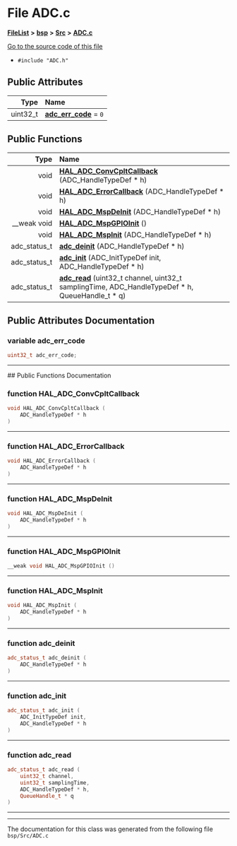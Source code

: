 

# File ADC.c



[**FileList**](files.md) **>** [**bsp**](dir_3c5459f7c179b79c90e2565474bb2856.md) **>** [**Src**](dir_160128b01eb7e6b2a554f83ab5d45f5a.md) **>** [**ADC.c**](_a_d_c_8c.md)

[Go to the source code of this file](_a_d_c_8c_source.md)



* `#include "ADC.h"`





















## Public Attributes

| Type | Name |
| ---: | :--- |
|  uint32\_t | [**adc\_err\_code**](#variable-adc_err_code)   = `0`<br> |
















## Public Functions

| Type | Name |
| ---: | :--- |
|  void | [**HAL\_ADC\_ConvCpltCallback**](#function-hal_adc_convcpltcallback) (ADC\_HandleTypeDef \* h) <br> |
|  void | [**HAL\_ADC\_ErrorCallback**](#function-hal_adc_errorcallback) (ADC\_HandleTypeDef \* h) <br> |
|  void | [**HAL\_ADC\_MspDeInit**](#function-hal_adc_mspdeinit) (ADC\_HandleTypeDef \* h) <br> |
|  \_\_weak void | [**HAL\_ADC\_MspGPIOInit**](#function-hal_adc_mspgpioinit) () <br> |
|  void | [**HAL\_ADC\_MspInit**](#function-hal_adc_mspinit) (ADC\_HandleTypeDef \* h) <br> |
|  adc\_status\_t | [**adc\_deinit**](#function-adc_deinit) (ADC\_HandleTypeDef \* h) <br> |
|  adc\_status\_t | [**adc\_init**](#function-adc_init) (ADC\_InitTypeDef init, ADC\_HandleTypeDef \* h) <br> |
|  adc\_status\_t | [**adc\_read**](#function-adc_read) (uint32\_t channel, uint32\_t samplingTime, ADC\_HandleTypeDef \* h, QueueHandle\_t \* q) <br> |




























## Public Attributes Documentation




### variable adc\_err\_code 

```C++
uint32_t adc_err_code;
```




<hr>
## Public Functions Documentation




### function HAL\_ADC\_ConvCpltCallback 

```C++
void HAL_ADC_ConvCpltCallback (
    ADC_HandleTypeDef * h
) 
```




<hr>



### function HAL\_ADC\_ErrorCallback 

```C++
void HAL_ADC_ErrorCallback (
    ADC_HandleTypeDef * h
) 
```




<hr>



### function HAL\_ADC\_MspDeInit 

```C++
void HAL_ADC_MspDeInit (
    ADC_HandleTypeDef * h
) 
```




<hr>



### function HAL\_ADC\_MspGPIOInit 

```C++
__weak void HAL_ADC_MspGPIOInit () 
```




<hr>



### function HAL\_ADC\_MspInit 

```C++
void HAL_ADC_MspInit (
    ADC_HandleTypeDef * h
) 
```




<hr>



### function adc\_deinit 

```C++
adc_status_t adc_deinit (
    ADC_HandleTypeDef * h
) 
```




<hr>



### function adc\_init 

```C++
adc_status_t adc_init (
    ADC_InitTypeDef init,
    ADC_HandleTypeDef * h
) 
```




<hr>



### function adc\_read 

```C++
adc_status_t adc_read (
    uint32_t channel,
    uint32_t samplingTime,
    ADC_HandleTypeDef * h,
    QueueHandle_t * q
) 
```




<hr>

------------------------------
The documentation for this class was generated from the following file `bsp/Src/ADC.c`

